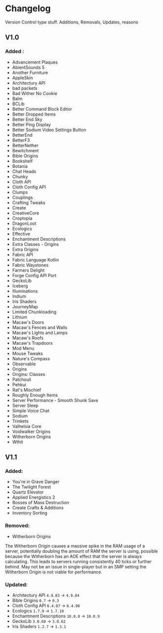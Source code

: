 # Changelog

Version Control type stuff. Additions, Removals, Updates, reasons

## V1.0

### Added :
 - Advancement Plaques
 - AbientSounds 5
 - Another Furniture
 - AppleSkin
 - Architectury API
 - bad packets
 - Bad Wither No Cookie
 - Balm
 - BCLib
 - Better Command Block Editor
 - Better Dropped Items
 - Better End Sky
 - Better Ping Display
 - Better Sodium Video Settings Button
 - BetterEnd
 - BetterF3
 - BetterNether
 - Bewitchment
 - Bible Origins
 - Bookshelf
 - Botania
 - Chat Heads
 - Chunky
 - Cloth API
 - Cloth Config API
 - Clumps
 - Couplings
 - Crafting Tweaks
 - Create
 - CreativeCore
 - Croptopia
 - DragonLoot
 - Ecologics
 - Effective
 - Enchantment Descriptions
 - Extra Classes - Origins
 - Extra Origins
 - Fabric API
 - Fabric Language Kotlin
 - Fabric Waystones
 - Farmers Delight
 - Forge Config API Port
 - GeckoLib
 - Iceberg
 - Illuminations
 - Indium
 - Iris Shaders
 - JourneyMap
 - Limited Chunkloading
 - Lithium
 - Macaw's Doors
 - Macaw's Fences and Walls
 - Macaw's Lights and Lamps
 - Macaw's Roofs
 - Macaw's Trapdoors
 - Mod Menu
 - Mouse Tweaks
 - Nature's Compass
 - Observable
 - Origins
 - Origins: Classes
 - Patchouli
 - Pehkui
 - Rat's Mischief
 - Roughly Enough Items
 - Server Performance - Smooth Shunk Save
 - Server Sleep
 - Simple Voice Chat
 - Sodium
 - Trinkets
 - Valhelsia Core
 - Voidwalker Origins
 - Witherborn Origins
 - Wthit

## V1.1

### Added:
 - You're in Grave Danger
 - The Twilight Forest
 - Quartz Elevator
 - Applied Energistics 2
 - Bosses of Mass Destruction
 - Create Crafts & Additions
 - Inventory Sorting

### Removed:
 - Witherborn Origins

The Witherborn Origin causes a massive spike in the RAM usage of a server, potentially doubling the amount of RAM the server is using, possible because the Witherborn has an AOE effect that the server is always calculating. This leads to servers running consistently 40 ticks or further behind. May not be an issue in single-player but in an SMP setting the Witherborn Origin is not viable for performance.

### Updated:
 - Architectury API `4.9.83` -> `4.9.84`
 - Bible Origins `0.7` -> `0.3`
 - Cloth Config API `6.4.87` -> `6.4.90`
 - Ecologics `1.7.9` -> `1.7.10`
 - Enchantment Descriptions `10.0.8` -> `10.0.9`
 - GeckoLib `3.0.60` -> `3.0.62`
 - Iris Shaders `1.2.7` -> `1.3.1`
